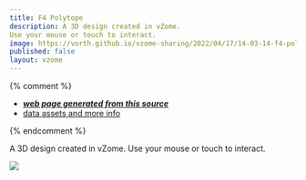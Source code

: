 ```yaml
---
title: F4 Polytope
description: A 3D design created in vZome.
Use your mouse or touch to interact.
image: https://vorth.github.io/vzome-sharing/2022/04/17/14-03-14-f4-polytope/f4-polytope.png
published: false
layout: vzome
---
```


{% comment %}
 - [***web page generated from this source***](https://vorth.github.io/vzome-sharing/2022/04/17/f4-polytope-14-03-14.html)
 - [data assets and more info](https://github.com/vorth/vzome-sharing/tree/main/2022/04/17/14-03-14-f4-polytope/)
 
{% endcomment %}

A 3D design created in vZome.
Use your mouse or touch to interact.

<vzome-viewer style="width: 100%; height: 65vh;"
       src="https://vorth.github.io/vzome-sharing/2022/04/17/14-03-14-f4-polytope/f4-polytope.vZome" >
  <img src="https://vorth.github.io/vzome-sharing/2022/04/17/14-03-14-f4-polytope/f4-polytope.png" />
</vzome-viewer>
